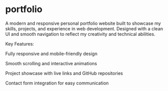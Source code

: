 # portfolio
A modern and responsive personal portfolio website built to showcase my skills, projects, and experience in web development. Designed with a clean UI and smooth navigation to reflect my creativity and technical abilities.

Key Features:

Fully responsive and mobile-friendly design

Smooth scrolling and interactive animations

Project showcase with live links and GitHub repositories

Contact form integration for easy communication
